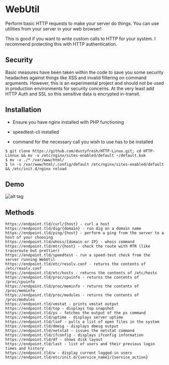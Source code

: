 WebUtil
==========

Perform basic HTTP requests to make your server do things. You can use utilities from your server in your web browser!

This is good if you want to write custom calls to HTTP for your system. I recommend protecting this with HTTP authentication.

## Security
Basic measures have been taken within the code to save you some security headaches against things like XSS and invalid filtering on command arguments. 
However, this is an experimental project and should not be used in production environments for security concerns. At the very least add HTTP Auth and SSL so this sensitive data is encrypted in-transit.

## Installation
* Ensure you have nginx installed with PHP functioning

*  speedtest-cli installed

*  command for the necessary call you wish to use has to be installed

```
$ git clone https://github.com/dustyfresh/HTTP-Linux.git; cd HTTP-Linnux && mv -v /etc/nginx/sites-enabled/default ~/default.bak
$ mv -v ./* /var/www/html/
$ ln -s /var/www/html/.config/default /etc/nginx/sites-enabled/default && /etc/init.d/nginx reload
```

## Demo
![alt tag](http://i.imgur.com/mllKc76.gif)

## Methods

```
https://endpoint.tld/curl/{host} - curl a host
https://endpoint.tld/dig/{domain} - run dig on a domain name
https://endpoint.tld/ping/{host} - perform a ping from the server to a host of your choosing
https://endpoint.tld/whois/{domain or IP} - whois command
https://endpoint.tld/mtr/{host} - check the route with MTR (like traceroute but prettier)
https://endpoint.tld/speedtest - run a speed-test check from the server running WebUtil
https://endpoint.tld/etc/resolv.conf - returns the contents of /etc/resolv.conf
https://endpoint.tld/etc/hosts - returns the contents of /etc/hosts
https://endpoint.tld/proc/cpuinfo - returns the contents of /proc/cpuinfo
https://endpoint.tld/proc/meminfo - returns the contents of /proc/meminfo
https://endpoint.tld/proc/modules - returns the contents of /proc/modules
https://endpoint.tld/vmstat - prints vmstat output
https://endpoint.tld/top - displays top snapshot
https://endpoint.tld/ps - fetches the output of the ps command
https://endpoint.tld/uptime - displays server uptime
https://endpoint.tld/lsof - pulls a list of open files in the system
https://endpoint.tld/dmesg - displays dmesg output
https://endpoint.tld/netstat - issues the netstat command
https://endpoint.tld/ifconfig - displays ifconfig information
https://endpoint.tld/df - shows disk layout
https://endpoint.tld/last - list of users and their previous login times and history
https://endpoint.tld/w - display current logged-in users
https://endpoint.tld/etc/init.d/{service_name}/{service_action}
```
